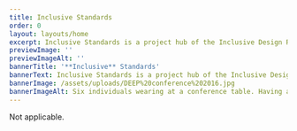 ```yaml
---
title: Inclusive Standards
order: 0
layout: layouts/home
excerpt: Inclusive Standards is a project hub of the Inclusive Design Research Centre (IDRC). Here, we gather all our efforts related to inclusive standards development. Our work ranges from conducting research with the disability community to inform standards development, drafting seed standards, and actively participating in standards development committees.
previewImage: ''
previewImageAlt: ''
bannerTitle: '**Inclusive** Standards'
bannerText: Inclusive Standards is a project hub of the Inclusive Design Research Centre (IDRC). Here, we gather all our efforts related to inclusive standards development. Our work ranges from conducting research with the disability community to inform standards development, drafting seed standards, and actively participating in standards development committees.
bannerImage: /assets/uploads/DEEP%20conference%202016.jpg
bannerImageAlt: Six individuals wearing at a conference table. Having a discussion and looking aty the speaker on the far right
---
```

Not applicable.
